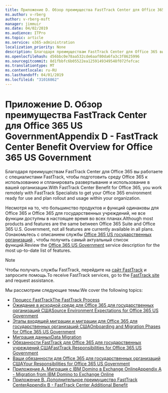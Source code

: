 ```yaml
---
title: Приложение D. Обзор преимущества FastTrack Center для Office 365 US Government
ms.author: v-rberg
author: v-rberg-msft
manager: jimmuir
ms.date: 04/02/2019
ms.audience: ITPro
ms.topic: article
ms.service: o365-administration
localization_priority: None
description: Благодаря преимуществам FastTrack Center для Office 365 вы работаете с специалистами FastTrack, чтобы подготовить среду Office 365 к использованию и спланировать развертывание и использование в вашей организации.
ms.openlocfilehash: d56bbc0e78aa532cde6aaf80da6fa3c3f8625996
ms.sourcegitcommit: 8d1fbbfc6b05522ea1259149349548f072fefcac
ms.translationtype: MT
ms.contentlocale: ru-RU
ms.lasthandoff: 04/01/2019
ms.locfileid: "31016862"
---
```

# <a name="appendix-d---fasttrack-center-benefit-overview-for-office-365-us-government"></a><span data-ttu-id="5966e-103">Приложение D. Обзор преимущества FastTrack Center для Office 365 US Government</span><span class="sxs-lookup"><span data-stu-id="5966e-103">Appendix D - FastTrack Center Benefit Overview for Office 365 US Government</span></span>

<span data-ttu-id="5966e-104">Благодаря преимуществам FastTrack Center для Office 365 вы работаете с специалистами FastTrack, чтобы подготовить среду Office 365 к использованию и спланировать развертывание и использование в вашей организации.</span><span class="sxs-lookup"><span data-stu-id="5966e-104">With FastTrack Center Benefit for Office 365, you work remotely with FastTrack Specialists to get your Office 365 environment ready for use and plan rollout and usage within your organization.</span></span> 
  
<span data-ttu-id="5966e-105">Несмотря на то, что большинство продуктов и функций одинаковы для Office 365 и Office 365 для государственных учреждений, не все функции доступны в настоящее время во всех планах.</span><span class="sxs-lookup"><span data-stu-id="5966e-105">Although most products and features are the same between Office 365 Suite and Office 365 U.S. Government, not all features are currently available in all plans.</span></span> <span data-ttu-id="5966e-106">Ознакомьтесь с описанием службы [Office 365 US государственных организаций](https://aka.ms/aboutgovcloud) , чтобы получить самый актуальный список функций.</span><span class="sxs-lookup"><span data-stu-id="5966e-106">Review the [Office 365 US Government](https://aka.ms/aboutgovcloud) service description for the most up-to-date list of features.</span></span>

> [!NOTE]
> <span data-ttu-id="5966e-107">Чтобы получать службы FastTrack, перейдите на [сайт FastTrack](https://go.microsoft.com/fwlink/?linkid=780698) и запросите помощь.</span><span class="sxs-lookup"><span data-stu-id="5966e-107">To receive FastTrack services, go to the [FastTrack site](https://go.microsoft.com/fwlink/?linkid=780698) and request assistance.</span></span>  

<span data-ttu-id="5966e-108">Мы рассмотрим следующие темы:</span><span class="sxs-lookup"><span data-stu-id="5966e-108">We cover the following topics:</span></span>
- [<span data-ttu-id="5966e-109">Процесс FastTrack</span><span class="sxs-lookup"><span data-stu-id="5966e-109">The FastTrack Process</span></span>](O365-fasttrack-process.md) 
- [<span data-ttu-id="5966e-110">Ожидание в исходной среде для Office 365 для государственных организаций США</span><span class="sxs-lookup"><span data-stu-id="5966e-110">Source Environment Expectations for Office 365 US Government</span></span>](US-Gov-appendix-source-environment-expectations.md)   
- [<span data-ttu-id="5966e-111">Этапы входящей миграции и миграции для Office 365 для государственных организаций США</span><span class="sxs-lookup"><span data-stu-id="5966e-111">Onboarding and Migration Phases for Office 365 US Government</span></span>](US-Gov-appendix-onboarding-and-migration.md)
- [<span data-ttu-id="5966e-112">Миграция данных</span><span class="sxs-lookup"><span data-stu-id="5966e-112">Data Migration</span></span>](O365-data-migration.md)    
- [<span data-ttu-id="5966e-113">Обязанности FastTrack для Office 365 для государственных учреждений США</span><span class="sxs-lookup"><span data-stu-id="5966e-113">FastTrack Responsibilities for Office 365 US Government</span></span>](US-Gov-appendix-fasttrack-responsibilities.md)   
- [<span data-ttu-id="5966e-114">Ваши обязанности для Office 365 для государственных организаций США</span><span class="sxs-lookup"><span data-stu-id="5966e-114">Your Responsibilities for Office 365 US Government</span></span>](US-Gov-appendix-your-responsibilities.md) 
- [<span data-ttu-id="5966e-115">Приложение А. Миграция с IBM Domino в Exchange Online</span><span class="sxs-lookup"><span data-stu-id="5966e-115">Appendix A - Migration from IBM Domino to Exchange Online</span></span>](O365-from-ibm-domino-to-exchange-online.md)   
- [<span data-ttu-id="5966e-116">Приложение B. Дополнительное преимущество FastTrack Center</span><span class="sxs-lookup"><span data-stu-id="5966e-116">Appendix B - FastTrack Center Additional Benefit</span></span>](O365-fasttrack-additional-benefits.md)


